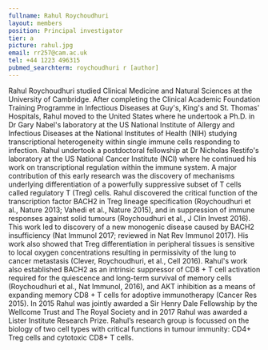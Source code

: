 ```yaml
---
fullname: Rahul Roychoudhuri
layout: members
position: Principal investigator
tier: a
picture: rahul.jpg
email: rr257@cam.ac.uk
tel: +44 1223 496315
pubmed_searchterm: roychoudhuri r [author]
---
```


Rahul Roychoudhuri studied Clinical Medicine and Natural Sciences at the University of Cambridge. After completing the Clinical Academic Foundation Training Programme in Infectious Diseases at Guy's, King's and St. Thomas' Hospitals, Rahul moved to the United States where he undertook a Ph.D. in Dr Gary Nabel's laboratory at the US National Institute of Allergy and Infectious Diseases at the National Institutes of Health (NIH) studying transcriptional heterogeneity within single immune cells responding to infection. Rahul undertook a postdoctoral fellowship at Dr Nicholas Restifo's laboratory at the US National Cancer Institute (NCI) where he continued his work on transcriptional regulation within the immune system. A major contribution of this early research was the discovery of mechanisms underlying differentiation of a powerfully suppressive subset of T cells called regulatory T (Treg) cells. Rahul discovered the critical function of the transcription factor BACH2 in Treg lineage specification (Roychoudhuri et al., Nature 2013; Vahedi et al., Nature 2015), and in suppression of immune responses against solid tumours (Roychoudhuri et al., J Clin Invest 2016). This work led to discovery of a new monogenic disease caused by BACH2 insufficiency (Nat Immunol 2017; reviewed in Nat Rev Immunol 2017). His work also showed that Treg differentiation in peripheral tissues is sensitive to local oxygen concentrations resulting in permissivity of the lung to cancer metastasis (Clever, Roychoudhuri, et al., Cell 2016). Rahul's work also established BACH2 as an intrinsic suppressor of CD8 + T cell activation required for the quiescence and long-term survival of memory cells (Roychoudhuri et al., Nat Immunol, 2016), and AKT inhibition as a means of expanding memory CD8 + T cells for adoptive immunotherapy (Cancer Res 2015). In 2015 Rahul was jointly awarded a Sir Henry Dale Fellowship by the Wellcome Trust and The Royal Society and in 2017 Rahul was awarded a Lister Institute Research Prize. Rahul’s research group is focussed on the biology of two cell types with critical functions in tumour immunity: CD4+ Treg cells and cytotoxic CD8+ T cells. 